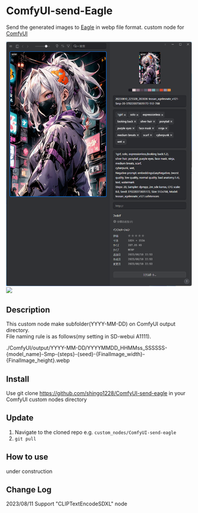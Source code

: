 # ComfyUI-send-Eagle
Send the generated images to [Eagle](https://en.eagle.cool/) in webp file format. custom node for [ComfyUI](https://github.com/comfyanonymous/ComfyUI)

![](misc/sss_top_eagle_ss.png)
![](misc/workflow.svg)

## Description
This custom node make subfolder(YYYY-MM-DD) on ComfyUI output directory.<br>
File naming rule is as follows(my setting in SD-webui A1111).

./ComfyUI/output/YYYY-MM-DD/YYYYMMDD_HHMMss_SSSSSS-{model_name}-Smp-{steps}-{seed}-{FinalImage_width}-{FinalImage_height}.webp

## Install
Use git clone https://github.com/shingo1228/ComfyUI-send-eagle in your ComfyUI custom nodes directory
## Update
1. Navigate to the cloned repo e.g. `custom_nodes/ComfyUI-send-eagle`
2. `git pull`
## How to use
under construction
## Change Log
2023/08/11 Support "CLIPTextEncodeSDXL" node
